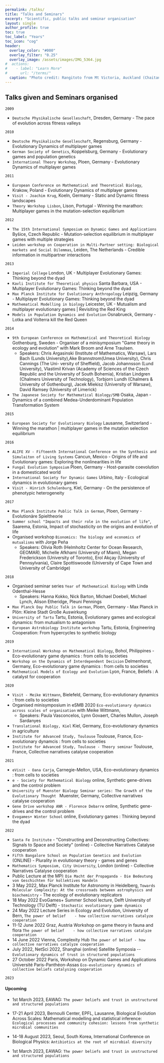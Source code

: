 ```yaml
---
permalink: /talks/
title: "Talks and Seminars"
excerpt: "Scientific, public talks and seminar organisation"
layout: single
author_profile: true
toc: true
toc_label: "Years"
toc_icon: "cog"
header:
  overlay_color: "#000"
  overlay_filter: "0.25"
  overlay_image: /assets/images/IMG_5364.jpg
#  actions:
#    - label: "Learn More"
#      url: "/terms/"
  caption: "Photo credit: Rangitoto from Mt Victoria, Auckland (Chaitanya)"
---
```


## Talks given and Seminars organised

```
2009
```

* ``Deutsche Physikalische Geselleschaft``, Dresden, Germany - The pace of evolution across fitness valleys

```
2010
```

* ``Deutsche Physikalische Geselleschaft``, Regensburg, Germany - Evolutionary Dynamics of multiplayer games
* ``German Society of Genetics``, Koppelsburg, Germany - Evolutionary games and population genetics
* ``International Theory Workshop``, Ploen, Germany - Evolutionary Dynamics of multiplayer games

```
2011
```

* ``European Conference on Mathematical and Theoretical Biology``, Krakow, Poland - Evolutionary Dynamics of multiplayer games
* ``Visit - Joachim Krug``, Koeln, Germany - Static and Dynamic fitness landscapes
* ``Theory Workshop Lisbon``, Lison, Portugal - Winning the marathon: Multiplayer games in the mutation-selection equilibrium

```
2012
```

* ``The 15th International Symposium on Dynamic Games and Applications``
Byšice, Czech Republic - Mutation-selection equilibrium in multiplayer games with multiple strategies
* ``Leiden workshop on Cooperation in Multi-Partner setting: Biological markets and Social Dilemmas``, Leiden, The Netherlands - Credible information in multipartner interactions

```
2013
```

* ``Imperial College``
London, UK - Multiplayer Evolutionary Games:  Thinking beyond the dyad
* ``Kavli Institute for Theoretical physics``
Santa Barbara, USA - Multiplayer Evolutionary Games:  Thinking beyond the dyad
* ``Max Planck Institute for Evolutionary Anthropology``
Leipzig, Germany - Multiplayer Evolutionary Games:  Thinking beyond the dyad
* ``Mathematical Modelling in biology``
Leicester, UK - Mutualism and multiplayer evolutionary games | Revisiting the Red King
* ``Models in Population Dynamics and Evolution``
Osnabrueck, Germany - Lotka and Volterra kill the Red Queen

```
2014
```

* ``9th European Conference on Mathematical and Theoretical Biology``
Gothenburg, Sweden - Organiser of a minisymposium "Game theory in ecology and evolution" with Mark Broom and Arne Traulsen.
	- Speakers: Chris Argasinski (Institute of Mathematics, Warsaw), Lars Bach (Lunds University),Ake Brannstrom(Umea University), Chris Cannings (The Uni- versity of Sheffield), Jacob Johannsson (Lund University), Vlastimil Krivan (Academy of Sciences of the Czech Republic and the University of South Bohemia), Kristian Lindgren (Chalmers University of Technology), Torbjorn Lundh (Chalmers & University of Gothenburg), Jacek Miekisz (University of Warsaw), David Ramsey (University of Limerick)
* ``The Japanese Society for Mathematical Biology/SMB``
Osaka, Japan - Dynamics of a combined Medea-Underdominant Population Transformation System


```
2015
```

* ``European Society for Evolutionary Biology``
Lausanne, Switzerland - Winning the marathon | multiplayer games in the mutation selection equilibrium


```
2016
```

* ``ALIFE XV - Fifteenth International Conference on the Synthesis and Simulaiton of Living Systems``
Cancun, Mexico - Origins of life and Evolutionary games: Exploring the nonlinearities in life
* ``Fungal Evolution Symposium`` Ploen, Germany - Host-parasite coevolution in a domesticated world
* ``International Society for Dynamic Games`` Urbino, Italy - Ecological dynamics in evolutionary games
* ``Visit - Hinrich Schulenburg``, Kiel, Germany - On the persistence of phenotypic heterogeneity


```
2017
```

* ``Max Planck Institute Public Talk in German``, Ploen, Germany - Evolutionäre Spieltheorie
* ``Summer school "Impacts and their role in the evolution of life"``, Saarema, Estonia, Impact of stochasticity on the origins and evolution of life
* Organised workshop ``Bionomics: The biology and economics of mutualisms`` with Jorge Peña
	- Speakers: Olivia Roth (Helmholtz Center for Ocean Research, GEOMAR), Michelle Afkhami (University of Miami), Megan Frederickson (University of Toronto), Erol Akçay (University of Pennsylvania), Claire Spottiswoode (University of Cape Town and University of Cambridge)


```
2018
```
* Organised seminar series ``Year of Mathematical Biology`` with Linda Odenthal-Hesse
	- Speakers: Hanna Kokko, Nick Barton, Michael Doebeli, Michael Lynch, Alison Etheridge, Pleuni Pennings
* ``Max Planck Day Public Talk in German``, Ploen, Germany - Max Planck in Plön: Kleine Stadt Große Auswirkung
* ``University of Tartu`` Tartu, Estonia, Evolutionary games and ecological dynamics: from mutualism to antagonism
* ``European Astrobiology Institute workshop`` Tartu, Estonia, Engineering Cooperation: From hypercycles to synthetic biology

```
2019
```
* ``International Workshop on Mathematical Biology``, Bohol, Philippines - Eco-evolutionary game dynamics : from cells to societies
* ``Workshop on the Dynamics of Interdependent Decision`` Delmenhorst, Germany, Eco-evolutionary game dynamics : from cells to societies
* ``Mathematical Models of Ecology and Evolution`` Lyon, France, Beliefs : A catalyst for cooperation


```
2020
```
* ``Visit - Meike Wittmann``, Bielefeld, Germany, Eco-evolutionary dynamics : from cells to societies
* Organised minisymposium in eSMB 2020 ``Eco-evolutionary dynamics across scales of organisation`` with Meike Wittmann,
 	- Speakers: Paula Vasconcelos, Lynn Govaert, Charles Mullon, Joseph Sardanyes
* ``Translational Biology, Kiel`` Kiel, Germany, Eco-evolutionary dynamics in agriculture
* ``Institute for Advanced Study, Toulouse`` Toulouse, France, Eco-evolutionary dynamcis : from cells to societies
* ``Institute for Advanced Study, Toulouse - Theory seminar`` Toulouse, France, Collective narratives catalyse cooperation

```
2021
```
* ``eVisit - Oana Carja``, Carnegie-Mellon, USA, Eco-evolutionary dynamics : from cells to societies
* ``e - Society for Mathematical Biology`` online, Synthetic gene-drives and the control problem
* ``University of Muenster Biology Seminar series: The Growth of the Evolutionary Thought `` Muenster, Germany, Collective narratives catalyse cooperation
* ``Gene Drive workshop ANR - Florence Debarre`` online, Synthetic gene-drives and the control problem
* ``Evogames+ Winter School`` online, Evolutionary games : Thinking beyond the dyad

```
2022
```
* ``Santa Fe Institute`` - "Constructing and Deconstructing Collectives: Signals to Space and Society" (online) - Collective Narratives Catalyse cooperation
* ``Fifth Bangalore School on Population Genetics and Evolution`` (ONLINE) - Plurality in evolutionary theory - games and genes
* ``Mathematics Symposium, City University``, London (online) - Collective Narratives Catalyse cooperation
* Public Lecture at the MPI: ``Die Macht der Propaganda - Die Bedeutung von Geschichten für kollektives Handeln``
* 3 May 2022, Max Planck Institute for Astronomy in Heidelberg, ``Towards Molecular Complexity: At the crossroads between astrophysics and biochemistry`` - The ecology of evolutionary replicators
* 18 May 2022 EvoGames+ Summer School lecture, Delft University of Technology (TU Delft) - ``Stochastic evolutionary game dynamics``
* 24 May 2022 Lecture Series in Ecology and Evolution, University of Bern, ``The power of belief 	- how collective narratives catalyze cooperation``
* 11-12 June 2022 Graz, Austria Workshop on game theory in fauna and flora ``The power of belief	- how collective narratives catalyze cooperation``
* 14 June 2022 Vienna, Complexity Hub ``The power of belief - how collective narratives catalyze cooperation``
* July 2022, NetSci 2022, Shanghai (online) Satellite Symposia -- ``Evolutionary dynamics of trust in structured populations``
* 27 October 2022 Paris, Workshop on Dynamic Games and Applications Université Paris-Panthéon-Assas ``Eco-evolutionary dynamics of collective beliefs catalysing cooperation``


```
2023
```

#### Upcoming

- 1st March 2023, EAWAG: ``The power beliefs and trust in unstructured and structured populations``

- 17-21 April 2023, Bernoulli Center, EPFL, Lausanne, Biological Evolution Across Scales: Mathematical modelling and statistical inference: ``Ecological processes and community cohesion: lessons from synthetic microbial communities``

- 14-18 August 2023, Seoul, South Korea, International Conference on Biological Physics: ``Antibiotics at the root of microbial diversity``

- 1st March 2023, EAWAG: ``The power beliefs and trust in unstructured and structured populations``